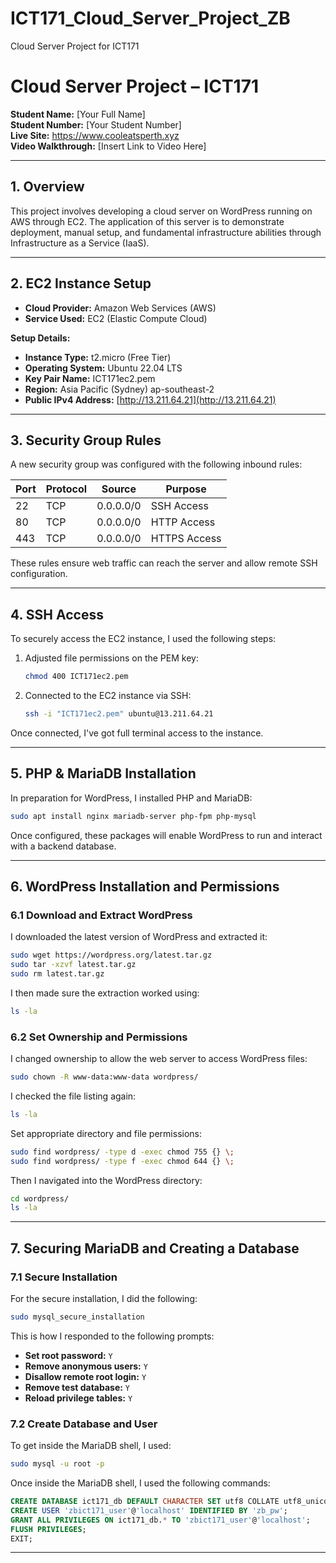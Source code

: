 # ICT171_Cloud_Server_Project_ZB
Cloud Server Project for ICT171
# Cloud Server Project – ICT171

**Student Name:** [Your Full Name]  
**Student Number:** [Your Student Number]  
**Live Site:** https://www.cooleatsperth.xyz  
**Video Walkthrough:** [Insert Link to Video Here]

---

## 1. Overview

This project involves developing a cloud server on WordPress running on AWS through EC2. The application of this server is to demonstrate deployment, manual setup, and fundamental infrastructure abilities through Infrastructure as a Service (IaaS).

---

## 2. EC2 Instance Setup

- **Cloud Provider:** Amazon Web Services (AWS)  
- **Service Used:** EC2 (Elastic Compute Cloud)

**Setup Details:**
- **Instance Type:** t2.micro (Free Tier)
- **Operating System:** Ubuntu 22.04 LTS
- **Key Pair Name:** ICT171ec2.pem
- **Region:** Asia Pacific (Sydney) ap-southeast-2
- **Public IPv4 Address:** [http://13.211.64.21](http://13.211.64.21)

---

## 3. Security Group Rules

A new security group was configured with the following inbound rules:

| Port | Protocol | Source      | Purpose        |
|------|----------|-------------|----------------|
| 22   | TCP      | 0.0.0.0/0   | SSH Access     |
| 80   | TCP      | 0.0.0.0/0   | HTTP Access    |
| 443  | TCP      | 0.0.0.0/0   | HTTPS Access   |

These rules ensure web traffic can reach the server and allow remote SSH configuration.

---

## 4. SSH Access

To securely access the EC2 instance, I used the following steps:

1. Adjusted file permissions on the PEM key:
   ```bash
   chmod 400 ICT171ec2.pem
2. Connected to the EC2 instance via SSH:
   ```bash
   ssh -i "ICT171ec2.pem" ubuntu@13.211.64.21
Once connected, I've got full terminal access to the instance.

---

## 5. PHP & MariaDB Installation

In preparation for WordPress, I installed PHP and MariaDB:
   ```bash
   sudo apt install nginx mariadb-server php-fpm php-mysql
   ```
Once configured, these packages will enable WordPress to run and interact with a backend database.

---

## 6. WordPress Installation and Permissions

### 6.1 Download and Extract WordPress
I downloaded the latest version of WordPress and extracted it:
```bash
sudo wget https://wordpress.org/latest.tar.gz
sudo tar -xzvf latest.tar.gz
sudo rm latest.tar.gz
```
I then made sure the extraction worked using:
```bash
ls -la
```

### 6.2 Set Ownership and Permissions
I changed ownership to allow the web server to access WordPress files:
```bash
sudo chown -R www-data:www-data wordpress/
```

I checked the file listing again:
```bash
ls -la
```

Set appropriate directory and file permissions:
```bash
sudo find wordpress/ -type d -exec chmod 755 {} \;
sudo find wordpress/ -type f -exec chmod 644 {} \;
```

Then I navigated into the WordPress directory:
```bash
cd wordpress/
ls -la
```
---

## 7. Securing MariaDB and Creating a Database

### 7.1 Secure Installation
For the secure installation, I did the following:
```bash
sudo mysql_secure_installation
```
This is how I responded to the following prompts:

- **Set root password:** ```Y```
- **Remove anonymous users:** ```Y```
- **Disallow remote root login:** ```Y```
- **Remove test database:** ```Y```
- **Reload privilege tables:** ```Y```

### 7.2 Create Database and User
To get inside the MariaDB shell, I used:
```bash
sudo mysql -u root -p
```
Once inside the MariaDB shell, I used the following commands:
```sql
CREATE DATABASE ict171_db DEFAULT CHARACTER SET utf8 COLLATE utf8_unicode_ci;
CREATE USER 'zbict171_user'@'localhost' IDENTIFIED BY 'zb_pw';
GRANT ALL PRIVILEGES ON ict171_db.* TO 'zbict171_user'@'localhost';
FLUSH PRIVILEGES;
EXIT;
```

---

